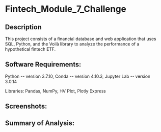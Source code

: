 # Fintech_Module_7_Challenge

## Description
This project consists of a financial database and web application that uses SQL, Python, and the Voilà library to analyze the performance of a hypothetical fintech ETF.

## Software Requirements:
Python -- version 3.7.10, Conda -- version 4.10.3, Jupyter Lab -- version 3.0.14

Libraries: Pandas, NumPy, HV Plot, Plotly Express

## Screenshots:

## Summary of Analysis:
